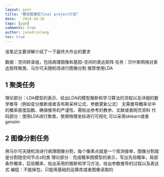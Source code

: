 ```yaml
---
layout: post
title: "概率图模型final project介绍"
date:   2024-10-28
tags: [pgm]
comments: true
author: junedrinleng
toc: true
---
```


该笔记主要讲解介绍了一下最终大作业的要求
<!-- more -->

数据：空间转录组，包括病理图像和基因-空间的表达矩阵
任务：贝叶斯网络对表达矩阵聚类、马尔可夫随机场进行图像分割
推荐使用LDA

## 1 聚类任务

理论部分：LDA模型的表示、给出LDA的模型推断和学习算法的流程以及详细的数学推导（例如变分推断或者吉布斯采样公式、参数更新公式）
无需推导概率论中的概率密度函数、确保推导的严谨性、需标出参考的教参、文献或者网页资料
代码部分：使用LDA进行聚类，使用物理坐标进行可视化
可以采用sklearn或者gensim

## 2 图像分割任务
用马尔可夫随机场进行病理图像分割，每个像素点就是一个观测接单，图像分割就是分割隐空间节点z的类
理论部分：完成概率图模型的表示，写出先验概率，局部条件概率，后验概率，给出采用的推断和学习方法、给出参数推导的过程以及表达式
编程：不能掉包，只能用基础的运算库或者图像读取的
